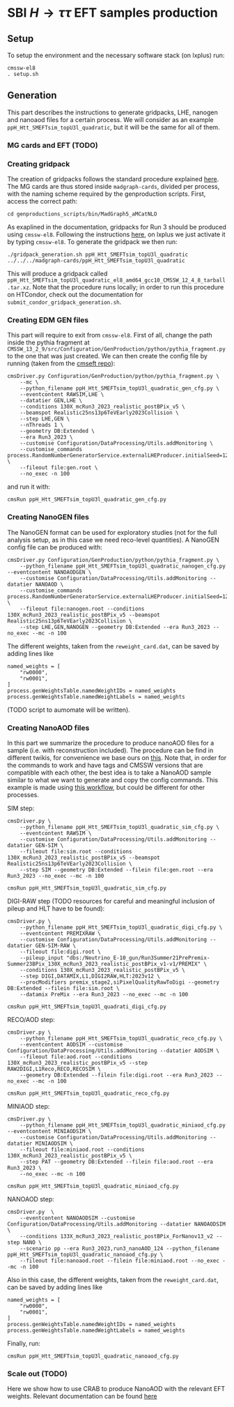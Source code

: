 # SBI $H \rightarrow \tau \tau$ EFT samples production

## Setup

To setup the environment and the necessary software stack (on lxplus) run:
```
cmssw-el8
. setup.sh
```

## Generation

This part describes the instructions to generate gridpacks, LHE, nanogen and
nanoaod files for a certain process. We will consider as an example ```ppH_Htt_SMEFTsim_topU3l_quadratic```, but it will be the same for all of them.

### MG cards and EFT (TODO)

### Creating gridpack

The creation of gridpacks follows the standard procedure explained [here](https://cms-generators.docs.cern.ch/how-to-produce-gridpacks/mg5-amcnlo/). The MG cards are thus stored inside ```madgraph-cards```, divided per process, with the naming scheme required by the genproduction scripts.
First, access the correct path:
```
cd genproductions_scripts/bin/MadGraph5_aMCatNLO
```

As exaplined in the documentation, gridpacks for Run 3 should be produced using ```cmssw-el8```. Following the instructions [here](https://cms-sw.github.io/singularity.html), on lxplus we just activate it by typing ```cmssw-el8```.
To generate the gridpack we then run:
```
./gridpack_generation.sh ppH_Htt_SMEFTsim_topU3l_quadratic ../../../madgraph-cards/ppH_Htt_SMEFTsim_topU3l_quadratic
```
This will produce a gridpack called ```ppH_Htt_SMEFTsim_topU3l_quadratic_el8_amd64_gcc10_CMSSW_12_4_8_tarball.tar.xz```.
Note that the procedure runs locally; in order to run this procedure on HTCondor, check out the documentation for ```submit_condor_gridpack_generation.sh```.

### Creating EDM GEN files

This part will require to exit from ```cmssw-el8```. First of all, change the path inside the pythia fragment at ```CMSSW_13_2_9/src/Configuration/GenProduction/python/pythia_fragment.py``` to the one that was just created. 
We can then create the config file by running (taken from the [cmseft repo](https://github.com/FNALLPC/cmseft/tree/main)):
```
cmsDriver.py Configuration/GenProduction/python/pythia_fragment.py \
    --mc \
    --python_filename ppH_Htt_SMEFTsim_topU3l_quadratic_gen_cfg.py \
    --eventcontent RAWSIM,LHE \
    --datatier GEN,LHE \
    --conditions 130X_mcRun3_2023_realistic_postBPix_v5 \
    --beamspot Realistic25ns13p6TeVEarly2023Collision \
    --step LHE,GEN \
    --nThreads 1 \
    --geometry DB:Extended \
    --era Run3_2023 \
    --customise Configuration/DataProcessing/Utils.addMonitoring \
    --customise_commands process.RandomNumberGeneratorService.externalLHEProducer.initialSeed=123 \
    --fileout file:gen.root \
    --no_exec -n 100
```
and run it with:
```
cmsRun ppH_Htt_SMEFTsim_topU3l_quadratic_gen_cfg.py
```

### Creating NanoGEN files

The NanoGEN format can be used for exploratory studies (not for the full analysis setup, as in this case we need reco-level quantities). A NanoGEN config file can be produced with:
```
cmsDriver.py Configuration/GenProduction/python/pythia_fragment.py \
    --python_filename ppH_Htt_SMEFTsim_topU3l_quadratic_nanogen_cfg.py --eventcontent NANOAODGEN \
    --customise Configuration/DataProcessing/Utils.addMonitoring --datatier NANOAOD \
    --customise_commands process.RandomNumberGeneratorService.externalLHEProducer.initialSeed=123 \
    --fileout file:nanogen.root --conditions 130X_mcRun3_2023_realistic_postBPix_v5 --beamspot Realistic25ns13p6TeVEarly2023Collision \
    --step LHE,GEN,NANOGEN --geometry DB:Extended --era Run3_2023 --no_exec --mc -n 100
```

The different weights, taken from the ```reweight_card.dat```, can be saved by adding lines like
```
named_weights = [
    "rw0000",
    "rw0001",
]
process.genWeightsTable.namedWeightIDs = named_weights
process.genWeightsTable.namedWeightLabels = named_weights
```
(TODO script to aumomate will be written).

### Creating NanoAOD files

In this part we summarize the procedure to produce nanoAOD files for a sample (i.e. with reconstruction included). The procedure can be find in different twikis, for convenience we base ours on [this](https://indico.cern.ch/event/1500035/contributions/6575125/attachments/3091743/5476084/IITH_GEN_Tutorial.pdf).
Note that, in order for the commands to work and have tags and CMSSW versions that are compatible with each other, the best idea is to take a NanoAOD sample similar to what we want to generate and copy the config commands.
This example is made using [this workflow](https://cms-pdmv-prod.web.cern.ch/mcm/chained_requests?prepid=HIG-chain_Run3Summer23BPixwmLHEGS_flowRun3Summer23BPixDRPremix_flowRun3Summer23BPixMiniAODv4_flowRun3Summer23BPixNanoAODv13-00001&page=0&shown=15), but could be different for other processes.

SIM step:
```
cmsDriver.py \
    --python_filename ppH_Htt_SMEFTsim_topU3l_quadratic_sim_cfg.py \
    --eventcontent RAWSIM \
    --customise Configuration/DataProcessing/Utils.addMonitoring --datatier GEN-SIM \
    --fileout file:sim.root --conditions 130X_mcRun3_2023_realistic_postBPix_v5 --beamspot Realistic25ns13p6TeVEarly2023Collision \
    --step SIM --geometry DB:Extended --filein file:gen.root --era Run3_2023 --no_exec --mc -n 100
```
```
cmsRun ppH_Htt_SMEFTsim_topU3l_quadratic_sim_cfg.py
```

DIGI-RAW step (TODO resources for careful and meaningful inclusion of pileup and HLT have to be found):
```
cmsDriver.py \
    --python_filename ppH_Htt_SMEFTsim_topU3l_quadratic_digi_cfg.py \
    --eventcontent PREMIXRAW \
    --customise Configuration/DataProcessing/Utils.addMonitoring --datatier GEN-SIM-RAW \
    --fileout file:digi.root \
    --pileup_input "dbs:/Neutrino_E-10_gun/Run3Summer21PrePremix-Summer23BPix_130X_mcRun3_2023_realistic_postBPix_v1-v1/PREMIX" \
    --conditions 130X_mcRun3_2023_realistic_postBPix_v5 \
    --step DIGI,DATAMIX,L1,DIGI2RAW,HLT:2023v12 \
    --procModifiers premix_stage2,siPixelQualityRawToDigi --geometry DB:Extended --filein file:sim.root \
    --datamix PreMix --era Run3_2023 --no_exec --mc -n 100
```
```
cmsRun ppH_Htt_SMEFTsim_topU3l_quadrati_digi_cfg.py
```

RECO/AOD step:
```
cmsDriver.py \
    --python_filename ppH_Htt_SMEFTsim_topU3l_quadratic_reco_cfg.py \
    --eventcontent AODSIM --customise Configuration/DataProcessing/Utils.addMonitoring --datatier AODSIM \
    --fileout file:aod.root --conditions 130X_mcRun3_2023_realistic_postBPix_v5 --step RAW2DIGI,L1Reco,RECO,RECOSIM \
    --geometry DB:Extended --filein file:digi.root --era Run3_2023 --no_exec --mc -n 100
```
```
cmsRun ppH_Htt_SMEFTsim_topU3l_quadratic_reco_cfg.py
```

MINIAOD step:
```
cmsDriver.py \
    --python_filename ppH_Htt_SMEFTsim_topU3l_quadratic_miniaod_cfg.py --eventcontent MINIAODSIM \
    --customise Configuration/DataProcessing/Utils.addMonitoring --datatier MINIAODSIM \
    --fileout file:miniaod.root --conditions 130X_mcRun3_2023_realistic_postBPix_v5 \
    --step PAT --geometry DB:Extended --filein file:aod.root --era Run3_2023 \
    --no_exec --mc -n 100
```
```
cmsRun ppH_Htt_SMEFTsim_topU3l_quadratic_miniaod_cfg.py
```

NANOAOD step:
```
cmsDriver.py  \
    --eventcontent NANOAODSIM --customise Configuration/DataProcessing/Utils.addMonitoring --datatier NANOAODSIM \
    --conditions 133X_mcRun3_2023_realistic_postBPix_ForNanov13_v2 --step NANO \
    --scenario pp --era Run3_2023,run3_nanoAOD_124 --python_filename ppH_Htt_SMEFTsim_topU3l_quadratic_nanoaod_cfg.py \
    --fileout file:nanoaod.root --filein file:miniaod.root --no_exec --mc -n 100
```
Also in this case, the different weights, taken from the ```reweight_card.dat```, can be saved by adding lines like
```
named_weights = [
    "rw0000",
    "rw0001",
]
process.genWeightsTable.namedWeightIDs = named_weights
process.genWeightsTable.namedWeightLabels = named_weights
```
Finally, run:
```
cmsRun ppH_Htt_SMEFTsim_topU3l_quadratic_nanoaod_cfg.py
```

### Scale out (TODO)

Here we show how to use CRAB to produce NanoAOD with the relevant EFT weights. Relevant documentation can be found [here](https://twiki.cern.ch/twiki/bin/view/CMSPublic/CRAB3AdvancedTopic)
